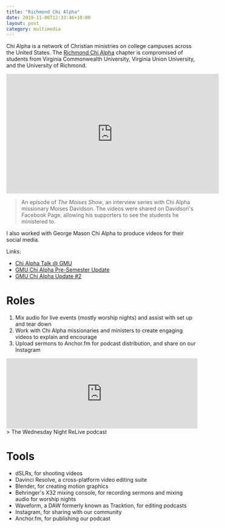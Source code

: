 ```yaml
---
title: "Richmond Chi Alpha"
date: 2019-11-06T12:33:46+10:00
layout: post
category: multimedia
---
```


Chi Alpha is a network of Christian ministries on college campuses across the United States.
The [Richmond Chi Alpha](https://www.rvaxa.com) chapter is compromised of students from Virginia Commonwealth University,
Virginia Union University, and the University of Richmond. 

<!--more-->

<iframe width="560" height="315" src="https://www.youtube.com/embed/KHjcaohuH-Q" frameborder="0" allow="accelerometer; autoplay; clipboard-write; encrypted-media; gyroscope; picture-in-picture" allowfullscreen></iframe>

> An episode of *The Moises Show*, an interview series with Chi Alpha missionary Moises
> Davidson. The videos were shared on Davidson's Facebook Page, allowing his supporters to see the students he ministered to.

I also worked with George Mason Chi Alpha to produce videos for their social media.

Links:

- [Chi Alpha Talk @ GMU](https://www.facebook.com/ChiAlphaGMU/videos/486569568760682/)
- [GMU Chi Alpha Pre-Semester Update](https://www.facebook.com/ChiAlphaGMU/videos/2344128179177430/)
- [GMU Chi Alpha Update #2](https://www.facebook.com/ChiAlphaGMU/videos/611344775939973/)

# Roles 

1. Mix audio for live events (mostly worship nights) and assist with set up and tear down
2. Work with Chi Alpha missionaries and ministers to create engaging videos to explain and encourage
3. Upload sermons to Anchor.fm for podcast distribution, and share on our Instagram

<iframe sandbox="allow-same-origin allow-scripts allow-top-navigation allow-popups allow-forms" scrolling="no" width="100%" height="185" frameborder="0" src="https://embed.radiopublic.com/e?if=wednesday-night-relive-rva-chi-a-G3ney2"></iframe>
> The Wednesday Night ReLive podcast 

# Tools

- dSLRs, for shooting videos
- Davinci Resolve, a cross-platform video editing suite
- Blender, for creating motion graphics
- Behringer's X32 mixing console, for recording sermons and mixing audio for worship nights
- Waveform, a DAW formerly known as Tracktion, for editing podcasts
- Instagram, for sharing with our community
- Anchor.fm, for publishing our podcast